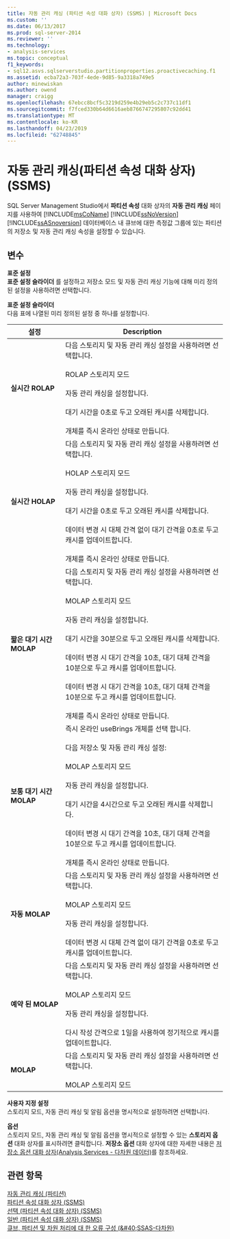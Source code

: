```yaml
---
title: 자동 관리 캐싱 (파티션 속성 대화 상자) (SSMS) | Microsoft Docs
ms.custom: ''
ms.date: 06/13/2017
ms.prod: sql-server-2014
ms.reviewer: ''
ms.technology:
- analysis-services
ms.topic: conceptual
f1_keywords:
- sql12.asvs.sqlserverstudio.partitionproperties.proactivecaching.f1
ms.assetid: ecba72a3-703f-4ede-9d85-9a3318a749e5
author: minewiskan
ms.author: owend
manager: craigg
ms.openlocfilehash: 67ebcc8bcf5c3219d259e4b29eb5c2c737c11df1
ms.sourcegitcommit: f7fced330b64d6616aeb8766747295807c92dd41
ms.translationtype: MT
ms.contentlocale: ko-KR
ms.lasthandoff: 04/23/2019
ms.locfileid: "62748845"
---
```

# <a name="proactive-caching-partition-properties-dialog-box-ssms"></a>자동 관리 캐싱(파티션 속성 대화 상자)(SSMS)
  SQL Server Management Studio에서 **파티션 속성** 대화 상자의 **자동 관리 캐싱** 페이지를 사용하여 [!INCLUDE[msCoName](../includes/msconame-md.md)] [!INCLUDE[ssNoVersion](../includes/ssnoversion-md.md)] [!INCLUDE[ssASnoversion](../includes/ssasnoversion-md.md)] 데이터베이스 내 큐브에 대한 측정값 그룹에 있는 파티션의 저장소 및 자동 관리 캐싱 속성을 설정할 수 있습니다.  
  
## <a name="options"></a>변수  
 **표준 설정**  
 **표준 설정 슬라이더** 를 설정하고 저장소 모드 및 자동 관리 캐싱 기능에 대해 미리 정의된 설정을 사용하려면 선택합니다.  
  
 **표준 설정 슬라이더**  
 다음 표에 나열된 미리 정의된 설정 중 하나를 설정합니다.  
  
|설정|Description|  
|-------------|-----------------|  
|**실시간 ROLAP**|다음 스토리지 및 자동 관리 캐싱 설정을 사용하려면 선택합니다.<br /><br /> ROLAP 스토리지 모드<br /><br /> 자동 관리 캐싱을 설정합니다.<br /><br /> 대기 시간을 0초로 두고 오래된 캐시를 삭제합니다.<br /><br /> 개체를 즉시 온라인 상태로 만듭니다.|  
|**실시간 HOLAP**|다음 스토리지 및 자동 관리 캐싱 설정을 사용하려면 선택합니다.<br /><br /> HOLAP 스토리지 모드<br /><br /> 자동 관리 캐싱을 설정합니다.<br /><br /> 대기 시간을 0초로 두고 오래된 캐시를 삭제합니다.<br /><br /> 데이터 변경 시 대체 간격 없이 대기 간격을 0초로 두고 캐시를 업데이트합니다.<br /><br /> 개체를 즉시 온라인 상태로 만듭니다.|  
|**짧은 대기 시간 MOLAP**|다음 스토리지 및 자동 관리 캐싱 설정을 사용하려면 선택합니다.<br /><br /> MOLAP 스토리지 모드<br /><br /> 자동 관리 캐싱을 설정합니다.<br /><br /> 대기 시간을 30분으로 두고 오래된 캐시를 삭제합니다.<br /><br /> 데이터 변경 시 대기 간격을 10초, 대기 대체 간격을 10분으로 두고 캐시를 업데이트합니다.<br /><br /> 데이터 변경 시 대기 간격을 10초, 대기 대체 간격을 10분으로 두고 캐시를 업데이트합니다.<br /><br /> 개체를 즉시 온라인 상태로 만듭니다.|  
|**보통 대기 시간 MOLAP**|즉시 온라인 useBrings 개체를 선택 합니다.<br /><br /> 다음 저장소 및 자동 관리 캐싱 설정:<br /><br /> MOLAP 스토리지 모드<br /><br /> 자동 관리 캐싱을 설정합니다.<br /><br /> 대기 시간을 4시간으로 두고 오래된 캐시를 삭제합니다.<br /><br /> 데이터 변경 시 대기 간격을 10초, 대기 대체 간격을 10분으로 두고 캐시를 업데이트합니다.<br /><br /> 개체를 즉시 온라인 상태로 만듭니다.|  
|**자동 MOLAP**|다음 스토리지 및 자동 관리 캐싱 설정을 사용하려면 선택합니다.<br /><br /> MOLAP 스토리지 모드<br /><br /> 자동 관리 캐싱을 설정합니다.<br /><br /> 데이터 변경 시 대체 간격 없이 대기 간격을 0초로 두고 캐시를 업데이트합니다.|  
|**예약 된 MOLAP**|다음 스토리지 및 자동 관리 캐싱 설정을 사용하려면 선택합니다.<br /><br /> MOLAP 스토리지 모드<br /><br /> 자동 관리 캐싱을 설정합니다.<br /><br /> 다시 작성 간격으로 1일을 사용하여 정기적으로 캐시를 업데이트합니다.|  
|**MOLAP**|다음 스토리지 및 자동 관리 캐싱 설정을 사용하려면 선택합니다.<br /><br /> MOLAP 스토리지 모드|  
  
 **사용자 지정 설정**  
 스토리지 모드, 자동 관리 캐싱 및 알림 옵션을 명시적으로 설정하려면 선택합니다.  
  
 **옵션**  
 스토리지 모드, 자동 관리 캐싱 및 알림 옵션을 명시적으로 설정할 수 있는 **스토리지 옵션** 대화 상자를 표시하려면 클릭합니다. **저장소 옵션** 대화 상자에 대한 자세한 내용은 [저장소 옵션 대화 상자&#40;Analysis Services - 다차원 데이터&#41;](storage-options-dialog-box-analysis-services-multidimensional-data.md)를 참조하세요.  
  
## <a name="see-also"></a>관련 항목  
 [자동 관리 캐싱 &#40;파티션&#41;](multidimensional-models-olap-logical-cube-objects/partitions-proactive-caching.md)   
 [파티션 속성 대화 상자 &#40;SSMS&#41;](partition-properties-dialog-box-ssms.md)   
 [선택 &#40;파티션 속성 대화 상자&#41; &#40;SSMS&#41;](selection-partition-properties-dialog-box-ssms.md)   
 [일반 &#40;파티션 속성 대화 상자&#41; &#40;SSMS&#41;](general-partition-properties-dialog-box-ssms.md)   
 [큐브, 파티션 및 차원 처리에 대 한 오류 구성 &#40;&AMP;#40;SSAS-다차원&#41;](multidimensional-models/error-configuration-for-cube-partition-and-dimension-processing.md)  
  
  

